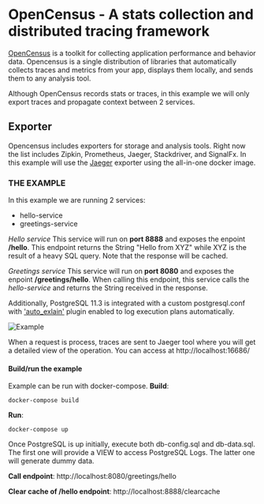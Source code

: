 # OpenCensus - A stats collection and distributed tracing framework

[OpenCensus](https://opencensus.io/) is a toolkit for collecting application performance and behavior data.
Opencensus is a single distribution of libraries that automatically collects traces and metrics from your app, displays them locally, and sends them to any analysis tool.

Although OpenCensus records stats or traces, in this example we will only export traces and propagate context between 2 services.

## Exporter
Opencensus includes exporters for storage and analysis tools. Right now the list includes Zipkin, Prometheus, Jaeger, Stackdriver, and SignalFx.
In this example will use the [Jaeger](https://www.jaegertracing.io/docs/) exporter using the all-in-one docker image.

### THE EXAMPLE
In this example we are running 2 services:
 * hello-service
 * greetings-service

_Hello service_
This service will run on **port 8888** and exposes the enpoint **/hello**.
This endpoint returns the String "Hello from XYZ" while XYZ is the result of a heavy SQL query. Note that the response will be cached.

_Greetings service_
This service will run on **port 8080** and exposes the enpoint **/greetings/hello**.
When calling this endpoint, this service calls the _hello-service_ and returns the String received in the response.

Additionally, PostgreSQL 11.3 is integrated with a custom postgresql.conf with ['auto_exlain'](https://www.postgresql.org/docs/current/auto-explain.html) plugin enabled to log execution plans automatically.

![Example](https://image.ibb.co/b8OEFJ/example.png)

When a request is process, traces are sent to Jaeger tool where you will get a detailed view of the operation. You can access at http://localhost:16686/


#### Build/run the example
Example can be run with docker-compose.
**Build**:
```
docker-compose build
```

**Run**:
```
docker-compose up
```
Once PostgreSQL is up initially, execute both db-config.sql and db-data.sql. The first one will provide a VIEW to access PostgreSQL Logs. The latter one will generate dummy data.


**Call endpoint**: http://localhost:8080/greetings/hello

**Clear cache of /hello endpoint**: http://localhost:8888/clearcache
